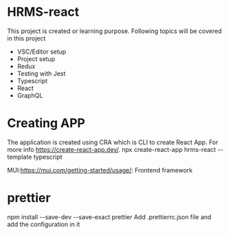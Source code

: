 # HRMS-react
This project is created or learning purpose. Following topics will be covered in this project
- VSC/Editor setup
- Project setup
- Redux
- Testing with Jest
- Typescript
- React
- GraphQL


# Creating APP
The application is created using CRA which is CLI to create React App. For more info https://create-react-app.dev/.
npx create-react-app hrms-react --template typescript

MUI:https://mui.com/getting-started/usage/: Frontend framework



# prettier
npm install --save-dev --save-exact prettier
Add .prettierrc.json file and add the configuration in it


